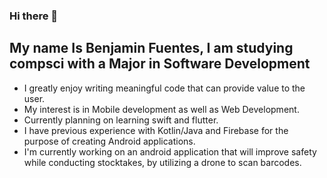 ### Hi there 👋
## My name Is Benjamin Fuentes, I am studying compsci with a Major in Software Development

- I greatly enjoy writing meaningful code that can provide value to the user.
- My interest is in Mobile development as well as Web Development.
- Currently planning on learning swift and flutter.
- I have previous experience with Kotlin/Java and Firebase for the purpose of creating Android applications.
- I'm currently working on an android application that will improve safety while conducting stocktakes, by utilizing a drone to scan barcodes.
